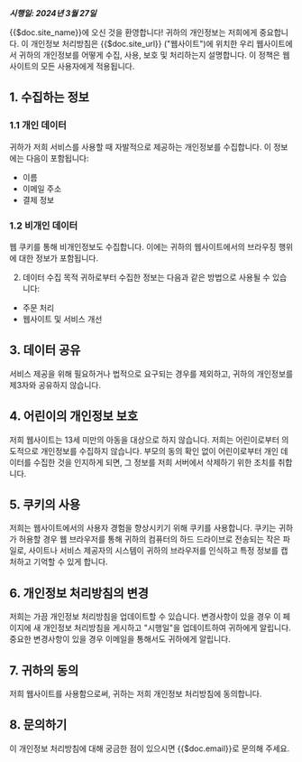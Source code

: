 ***시행일: 2024년 3월 27일***

{{$doc.site_name}}에 오신 것을 환영합니다! 귀하의 개인정보는 저희에게 중요합니다. 이 개인정보 처리방침은 {{$doc.site_url}} ("웹사이트")에 위치한 우리 웹사이트에서 귀하의 개인정보를 어떻게 수집, 사용, 보호 및 처리하는지 설명합니다. 이 정책은 웹사이트의 모든 사용자에게 적용됩니다.

## 1. 수집하는 정보
### 1.1 개인 데이터
귀하가 저희 서비스를 사용할 때 자발적으로 제공하는 개인정보를 수집합니다. 이 정보에는 다음이 포함됩니다:

- 이름
- 이메일 주소
- 결제 정보

### 1.2 비개인 데이터
웹 쿠키를 통해 비개인정보도 수집합니다. 이에는 귀하의 웹사이트에서의 브라우징 행위에 대한 정보가 포함됩니다.

2. 데이터 수집 목적
귀하로부터 수집한 정보는 다음과 같은 방법으로 사용될 수 있습니다:

- 주문 처리
- 웹사이트 및 서비스 개선

## 3. 데이터 공유
서비스 제공을 위해 필요하거나 법적으로 요구되는 경우를 제외하고, 귀하의 개인정보를 제3자와 공유하지 않습니다.

## 4. 어린이의 개인정보 보호
저희 웹사이트는 13세 미만의 아동을 대상으로 하지 않습니다. 저희는 어린이로부터 의도적으로 개인정보를 수집하지 않습니다. 부모의 동의 확인 없이 어린이로부터 개인 데이터를 수집한 것을 인지하게 되면, 그 정보를 저희 서버에서 삭제하기 위한 조치를 취합니다.

## 5. 쿠키의 사용
저희는 웹사이트에서의 사용자 경험을 향상시키기 위해 쿠키를 사용합니다. 쿠키는 귀하가 허용할 경우 웹 브라우저를 통해 귀하의 컴퓨터의 하드 드라이브로 전송되는 작은 파일로, 사이트나 서비스 제공자의 시스템이 귀하의 브라우저를 인식하고 특정 정보를 캡처하고 기억할 수 있게 합니다.

## 6. 개인정보 처리방침의 변경
저희는 가끔 개인정보 처리방침을 업데이트할 수 있습니다. 변경사항이 있을 경우 이 페이지에 새 개인정보 처리방침을 게시하고 "시행일"을 업데이트하여 귀하에게 알립니다. 중요한 변경사항이 있을 경우 이메일을 통해서도 귀하에게 알립니다.

## 7. 귀하의 동의
저희 웹사이트를 사용함으로써, 귀하는 저희 개인정보 처리방침에 동의합니다.

## 8. 문의하기
이 개인정보 처리방침에 대해 궁금한 점이 있으시면 {{$doc.email}}로 문의해 주세요.